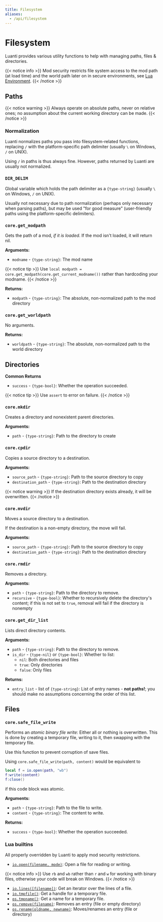 ```yaml
---
title: Filesystem
aliases:
  - /api/filesystem
---
```


# Filesystem

Luanti provides various utility functions to help with managing paths, files & directories.

{{< notice info >}}
Mod security restricts file system access to the mod path (at load time) and the world path later on in secure environments, see [Lua Environment](/Lua_Environment/).
{{< /notice >}}

## Paths

{{< notice warning >}}
Always operate on absolute paths, never on relative ones; no assumption about the current working directory can be made.
{{< /notice >}}

### Normalization

Luanti normalizes paths you pass into filesystem-related functions, replacing `/` with the platform-specific path delimiter (usually `\` on Windows, `/` on UNIX).

Using `/` in paths is thus always fine. However, paths returned by Luanti are usually not normalized.

### `DIR_DELIM`

Global variable which holds the path delimiter as a `{type-string}` (usually `\` on Windows, `/` on UNIX).

Usually not necessary due to path normalization (perhaps only necessary when parsing paths),
but may be used "for good measure" (user-friendly paths using the platform-specific delimiters).

### `core.get_modpath`

Gets the path of a mod, _if it is loaded_. If the mod isn't loaded, it will return nil.

**Arguments:**

- `modname` - `{type-string}`: The mod name

{{< notice tip >}}
Use `local modpath = core.get_modpath(core.get_current_modname())` rather than hardcoding your modname.
{{< /notice >}}

**Returns:**

- `modpath` - `{type-string}`: The absolute, non-normalized path to the mod directory

### `core.get_worldpath`

No arguments.

**Returns:**

- `worldpath` - `{type-string}`: The absolute, non-normalized path to the world directory

## Directories

**Common Returns**

- `success` - `{type-bool}`: Whether the operation succeeded.

{{< notice tip >}}
Use `assert` to error on failure.
{{< /notice >}}

### `core.mkdir`

Creates a directory and nonexistent parent directories.

**Arguments:**

- `path` - `{type-string}`: Path to the directory to create

### `core.cpdir`

Copies a source directory to a destination.

**Arguments:**

- `source_path` - `{type-string}`: Path to the source directory to copy
- `destination_path` - `{type-string}`: Path to the destination directory

{{< notice warning >}}
If the destination directory exists already, it will be overwritten.
{{< /notice >}}

### `core.mvdir`

Moves a source directory to a destination.

If the destination is a non-empty directory, the move will fail.

**Arguments:**

- `source_path` - `{type-string}`: Path to the source directory to copy
- `destination_path` - `{type-string}`: Path to the destination directory

### `core.rmdir`

Removes a directory.

**Arguments:**

- `path` - `{type-string}`: Path to the directory to remove.
- `recursive` - `{type-bool}`: Whether to recursively delete the directory's content; if this is not set to `true`, removal will fail if the directory is nonempty

### `core.get_dir_list`

Lists direct directory contents.

**Arguments:**

- `path` - `{type-string}`: Path to the directory to remove.
- `is_dir` - `{type-nil}` or `{type-bool}`: Whether to list:
  - `nil`: Both directories and files
  - `true`: Only directories
  - `false`: Only files

**Returns:**

- `entry_list` - list of `{type-string}`: List of entry names - **not paths!**; you should make no assumptions concerning the order of this list.

## Files

### `core.safe_file_write`

Performs an _atomic binary file write_: Either all or nothing is overwritten. This is done by creating a temporary file, writing to it, then swapping with the temporary file.

Use this function to prevent corruption of save files.

Using `core.safe_file_write(path, content)` would be equivalent to

```lua
local f = io.open(path, "wb")
f:write(content)
f:close()
```

if this code block was atomic.

**Arguments:**

- `path` - `{type-string}`: Path to the file to write.
- `content` - `{type-string}`: The content to write.

**Returns:**

- `success` - `{type-bool}`: Whether the operation succeeded.

### Lua builtins

All properly overridden by Luanti to apply mod security restrictions.

- [`io.open(filename, mode)`](https://www.lua.org/manual/5.1/manual.html#pdf-io.open): Open a file for reading or writing.

{{< notice info >}}
Use `rb` and `wb` rather than `r` and `w` for working with binary files, otherwise your code will break on Windows.
{{< /notice >}}

- [`io.lines([filename])`](https://www.lua.org/manual/5.1/manual.html#pdf-io.lines]): Get an iterator over the lines of a file.
- [`io.tmpfile()`](https://www.lua.org/manual/5.1/manual.html#pdf-io.tmpfile): Get a handle for a temporary file.
- [`os.tmpname()`](https://www.lua.org/manual/5.1/manual.html#pdf-os.tmpname): Get a name for a temporary file.
- [`os.remove(filename)`](https://www.lua.org/manual/5.1/manual.html#pdf-os.remove): Removes an entry (file or empty directory)
- [`os.rename(oldname, newname)`](https://www.lua.org/manual/5.1/manual.html#pdf-os.rename): Moves/renames an entry (file or directory)
